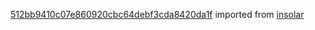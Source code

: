 [512bb9410c07e860920cbc64debf3cda8420da1f](https://github.com/insolar/insolar/commit/512bb9410c07e860920cbc64debf3cda8420da1f) imported from [insolar](https://github.com/insolar/insolar)
